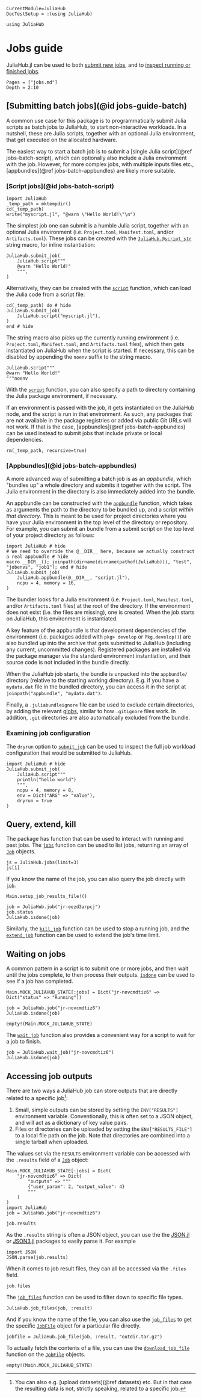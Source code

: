 ```@meta
CurrentModule=JuliaHub
DocTestSetup = :(using JuliaHub)
```
```@setup examples
using JuliaHub
```

# Jobs guide

JuliaHub.jl can be used to both [submit new jobs](../reference/job-submission.md), and to [inspect running or finished jobs](../reference/jobs.md).

```@contents
Pages = ["jobs.md"]
Depth = 2:10
```

## [Submitting batch jobs](@id jobs-guide-batch)

A common use case for this package is to programmatically submit Julia scripts as batch jobs to JuliaHub, to start non-interactive workloads.
In a nutshell, these are Julia scripts, together with an optional Julia environment, that get executed on the allocated hardware.

The easiest way to start a batch job is to submit a [single Julia script](@ref jobs-batch-script), which can optionally also include a Julia environment with the job.
However, for more complex jobs, with multiple inputs files etc., [appbundles](@ref jobs-batch-appbundles) are likely more suitable.

### [Script jobs](@id jobs-batch-script)

```@setup script-job
import JuliaHub
_temp_path = mktempdir()
cd(_temp_path)
write("myscript.jl", "@warn \"Hello World!\"\n")
```

The simplest job one can submit is a humble Julia script, together with an optional Julia environment (i.e. `Project.toml`, `Manifest.toml`, and/or `Artifacts.toml`).
These jobs can be created with the [`JuliaHub.@script_str`](@ref) string macro, for inline instantiation:

```@example script-job
JuliaHub.submit_job(
    JuliaHub.script"""
    @warn "Hello World!"
    """,
)
```

Alternatively, they can be created with the [`script`](@ref) function, which can load the Julia code from a script file:

```@example script-job
cd(_temp_path) do # hide
JuliaHub.submit_job(
    JuliaHub.script("myscript.jl"),
)
end # hide
```

The string macro also picks up the currently running environment (i.e. `Project.toml`, `Manifest.toml`, and `Artifacts.toml` files), which then gets instantiated on JuliaHub when the script is started.
If necessary, this can be disabled by appending the `noenv` suffix to the string macro.

```@example script-job
JuliaHub.script"""
@warn "Hello World!"
"""noenv
```

With the [`script`](@ref) function, you can also specify a path to directory containing the Julia package environment, if necessary.

If an environment is passed with the job, it gets instantiated on the JuliaHub node, and the script is run in that environment.
As such, any packages that are not available in the package registries or added via public Git URLs will not work.
If that is the case, [appbundles](@ref jobs-batch-appbundles) can be used instead to submit jobs that include private or local dependencies.

```@setup script-job
rm(_temp_path, recursive=true)
```

### [Appbundles](@id jobs-batch-appbundles)

A more advanced way of submitting a batch job is as an _appbundle_, which "bundles up" a whole directory and submits it together with the script.
The Julia environment in the directory is also immediately added into the bundle.

An appbundle can be constructed with the [`appbundle`](@ref) function, which takes as arguments the path to the directory to be bundled up, and a script _within that directory_.
This is meant to be used for project directories where you have your Julia environment in the top level of the directory or repository.
For example, you can submit an bundle from a submit script on the top level of your project directory as follows:

```@example
import JuliaHub # hide
# We need to override the @__DIR__ here, because we actually construct a real appbundle # hide
macro __DIR__(); joinpath(dirname(dirname(pathof(JuliaHub))), "test", "jobenvs", "job1"); end # hide
JuliaHub.submit_job(
    JuliaHub.appbundle(@__DIR__, "script.jl"),
    ncpu = 4, memory = 16,
)
```

The bundler looks for a Julia environment (i.e. `Project.toml`, `Manifest.toml`, and/or `Artifacts.toml` files) at the root of the directory.
If the environment does not exist (i.e. the files are missing), one is created.
When the job starts on JuliaHub, this environment is instantiated.

A key feature of the appbundle is that development dependencies of the environment (i.e. packages added with `pkg> develop` or `Pkg.develop()`) are also bundled up into the archive that gets submitted to JuliaHub (including any current, uncommitted changes).
Registered packages are installed via the package manager via the standard environment instantiation, and their source code is not included in the bundle directly.

When the JuliaHub job starts, the bundle is unpacked into the `appbundle/` directory (relative to the starting working directory).
E.g. if you have a `mydata.dat` file in the bundled directory, you can access it in the script at `joinpath("appbundle", "mydata.dat")`.

Finally, a `.juliabundleignore` file can be used to exclude certain directories, by adding the relevant [globs](https://en.wikipedia.org/wiki/Glob_(programming)), similar to how `.gitignore` files work.
In addition, `.git` directories are also automatically excluded from the bundle.

### Examining job configuration

The `dryrun` option to [`submit_job`](@ref) can be used to inspect the full job workload configuration that would be submitted to JuliaHub.

```@example
import JuliaHub # hide
JuliaHub.submit_job(
    JuliaHub.script"""
    println("hello world")
    """,
    ncpu = 4, memory = 8,
    env = Dict("ARG" => "value"),
    dryrun = true
)
```

## Query, extend, kill

The package has function that can be used to interact with running and past jobs.
The [`jobs`](@ref) function can be used to list jobs, returning an array of [`Job`](@ref) objects.

```@repl examples
js = JuliaHub.jobs(limit=3)
js[1]
```

If you know the name of the job, you can also query the job directly with [`job`](@ref).

```@setup examples
Main.setup_job_results_file!()
```

```@repl examples
job = JuliaHub.job("jr-eezd3arpcj")
job.status
JuliaHub.isdone(job)
```

Similarly, the [`kill_job`](@ref) function can be used to stop a running job, and the [`extend_job`](@ref) function can be used to extend the job's time limit.

## Waiting on jobs

A common pattern in a script is to submit one or more jobs, and then wait until the jobs complete, to then process their outputs.
[`isdone`](@ref) can be used to see if a job has completed.

```@setup examples
Main.MOCK_JULIAHUB_STATE[:jobs] = Dict("jr-novcmdtiz6" => Dict("status" => "Running"))
```
```@repl examples
job = JuliaHub.job("jr-novcmdtiz6")
JuliaHub.isdone(job)
```

```@setup examples
empty!(Main.MOCK_JULIAHUB_STATE)
```

The [`wait_job`](@ref) function also provides a convenient way for a script to wait for a job to finish.

```@repl examples
job = JuliaHub.wait_job("jr-novcmdtiz6")
JuliaHub.isdone(job)
```

## Accessing job outputs

There are two ways a JuliaHub job can store outputs that are directly related to a specific job[^1]:

1. Small, simple outputs can be stored by setting the `ENV["RESULTS"]` environment variable.
   Conventionally, this is often set to a JSON object, and will act as a dictionary of key value pairs.
2. Files or directories can be uploaded by setting the `ENV["RESULTS_FILE"]` to a local file path on the job.
   Note that directories are combined into a single tarball when uploaded.

[^1]: You can also e.g. [upload datasets](@ref datasets) etc. But in that case the resulting data is not, strictly speaking, related to a specific job.

The values set via the `RESULTS` environment variable can be accessed with the `.results` field of a [`Job`](@ref) object:

```@setup job-outputs
Main.MOCK_JULIAHUB_STATE[:jobs] = Dict(
    "jr-novcmdtiz6" => Dict(
        "outputs" => """
        {"user_param": 2, "output_value": 4}
        """
    )
)
import JuliaHub
job = JuliaHub.job("jr-novcmdtiz6")
```

```@repl job-outputs
job.results
```

As the `.results` string is often a JSON object, you can use the the [JSON.jl](https://github.com/JuliaIO/JSON.jl) or [JSON3.jl](https://github.com/quinnj/JSON3.jl) packages to easily parse it.
For example

```@repl job-outputs
import JSON
JSON.parse(job.results)
```

When it comes to job result files, they can all be accessed via the `.files` field.

```@repl job-outputs
job.files
```

The [`job_files`](@ref) function can be used to filter down to specific file types.

```@repl job-outputs
JuliaHub.job_files(job, :result)
```

And if you know the name of the file, you can also use the [`job_files`](@ref) to get the specific [`JobFile`](@ref) object for a particular file directly.

```@repl job-outputs
jobfile = JuliaHub.job_file(job, :result, "outdir.tar.gz")
```

To actually fetch the contents of a file, you can use the [`download_job_file`](@ref) function on the [`JobFile`](@ref) objects.

```@setup job-outputs
empty!(Main.MOCK_JULIAHUB_STATE)
```
